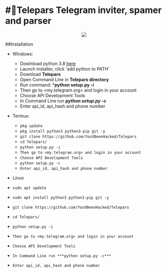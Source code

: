 #🧾Telepars
Telegram inviter, spamer and parser
===================================
<p align="center">
  <img src="<"https://i.ibb.co/xzTGHwG/Telepars.png">
</p>


##Installation
* Windows:
  * Dowlnload python 3.8 [here](https://www.python.org/downloads/release/python-38)
  * Launch installer, click 'add python to PATH'
  * Download **Telepars**
  * Open Command Line in **Telepars directory**
  * Run command: ***python setup.py -i**
  * Then go to <my.telegram.org> and login in your account
  * Choose API Development Tools
  * In Command Line run ***python setup.py -c***
  * Enter api_id, api_hash and phone number
  
* Termux:
  * `pkg update`
  * `pkg install python3 python3-pip git -y`
  * `git clone https://github.com/YouVBeenHacked/Telepars`
  * `cd Telepars/`
  * `python setup.py -i`
  * `Then go to <my.telegram.org> and login in your account`
  * `Choose API Development Tools`
  * `python setup.py -c`
  * `Enter api_id, api_hash and phone number`
* Linux
 * `sudo apt update`
 * `sudo apt install python3 python3-pip git -y`
 * `git clone https://github.com/YouVBeenHacked/Telepars`
 * `cd Telepars/`
 * `python setup.py -i`
 * `Then go to <my.telegram.org> and login in your account`
 * `Choose API Development Tools`
 * `In Command Line run ***python setup.py -c***`
 * `Enter api_id, api_hash and phone number`
  
